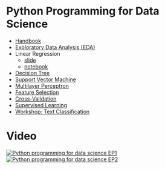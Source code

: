 # Python Programming for Data Science

* [Handbook](https://github.com/mrolarik/data-science-tutorial/blob/master/data-science-tutorial.pdf)
* [Exploratory Data Analysis (EDA)](https://github.com/mrolarik/data-science-tutorial/blob/master/001_Exploratory_data_analysis.ipynb)
* Linear Regression
  * [slide](https://github.com/mrolarik/data-science-tutorial/blob/master/002-Linear-regression-Slide.pdf)
  * [notebook](https://github.com/mrolarik/data-science-tutorial/blob/master/003_Linear_regression.ipynb)
* [Decision Tree](https://github.com/mrolarik/data-science-tutorial/blob/master/004_Decision_Tree.ipynb)
* [Support Vector Machine](https://github.com/mrolarik/data-science-tutorial/blob/master/005_Support_vector_machine.ipynb)
* [Multilayer Perceptron](https://github.com/mrolarik/data-science-tutorial/blob/master/006_Multi_layer_perceptron.ipynb)
* [Feature Selection](https://github.com/mrolarik/data-science-tutorial/blob/master/007_Feature_selection.ipynb)
* [Cross-Validation](https://github.com/mrolarik/data-science-tutorial/blob/master/008_Cross_validation.ipynb)
* [Supervised Learning](https://github.com/mrolarik/data-science-tutorial/blob/master/009-Unsupervised-learning.ipynb)
* [Workshop: Text Classification](https://github.com/mrolarik/data-science-tutorial/blob/master/010-Workshop-news-group-text-classification.ipynb)


# Video
[![Python programming for data science EP1](https://i9.ytimg.com/vi/-68d92EiTOg/mqdefault.jpg?time=1593342361264&sqp=CNzy4fcF&rs=AOn4CLDN5EHrOjzCbBAbsqWAR0GFG4zPSA)](https://www.youtube.com/watch?v=-68d92EiTOg&t=89s)
[![Python programming for data science EP2](https://i9.ytimg.com/vi/GuOoP5lKiEM/mqdefault.jpg?time=1593342479762&sqp=CNzy4fcF&rs=AOn4CLCxs_mG5kF0EM1BgrCAwZORQWqSdg)](https://www.youtube.com/watch?v=GuOoP5lKiEM)
